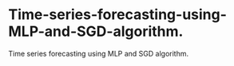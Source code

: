 # Time-series-forecasting-using-MLP-and-SGD-algorithm. 

Time series forecasting using MLP and SGD algorithm.
